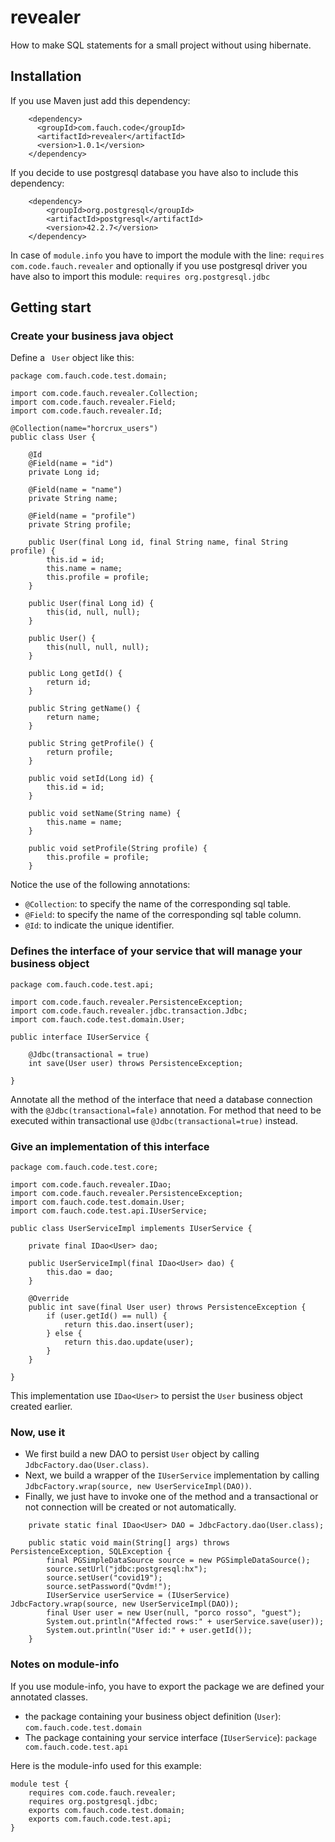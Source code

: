 # revealer
How to make SQL statements for a small project without using hibernate.

## Installation

If you use Maven just add this dependency:

```
    <dependency>
      <groupId>com.fauch.code</groupId>
      <artifactId>revealer</artifactId>
      <version>1.0.1</version>
    </dependency>
```

If you decide to use postgresql database you have also to include this dependency:

```
    <dependency>
        <groupId>org.postgresql</groupId>
        <artifactId>postgresql</artifactId>
        <version>42.2.7</version>
    </dependency>
```

In case of `module.info` you have to import the module with the line:
`requires com.code.fauch.revealer` and optionally if you use postgresql driver
you have also to import this module: `requires org.postgresql.jdbc`

## Getting start

### Create your business java object

Define a ` User` object like this:

```
package com.fauch.code.test.domain;

import com.code.fauch.revealer.Collection;
import com.code.fauch.revealer.Field;
import com.code.fauch.revealer.Id;

@Collection(name="horcrux_users")
public class User {

    @Id
    @Field(name = "id")
    private Long id;

    @Field(name = "name")
    private String name;

    @Field(name = "profile")
    private String profile;

    public User(final Long id, final String name, final String profile) {
        this.id = id;
        this.name = name;
        this.profile = profile;
    }

    public User(final Long id) {
        this(id, null, null);
    }

    public User() {
        this(null, null, null);
    }

    public Long getId() {
        return id;
    }

    public String getName() {
        return name;
    }

    public String getProfile() {
        return profile;
    }

    public void setId(Long id) {
        this.id = id;
    }

    public void setName(String name) {
        this.name = name;
    }

    public void setProfile(String profile) {
        this.profile = profile;
    }

```
Notice the use of the following annotations:
* `@Collection`: to specify the name of the corresponding sql table.
* `@Field`: to specify the name of the corresponding sql table column.
* `@Id`: to indicate the unique identifier.

### Defines the interface of your service that will manage your business object

```
package com.fauch.code.test.api;

import com.code.fauch.revealer.PersistenceException;
import com.code.fauch.revealer.jdbc.transaction.Jdbc;
import com.fauch.code.test.domain.User;

public interface IUserService {

    @Jdbc(transactional = true)
    int save(User user) throws PersistenceException;

}
```

Annotate all the method of the interface that need a database connection
with the `@Jdbc(transactional=fale)` annotation. For method that need to be executed
within transactional use `@Jdbc(transactional=true)` instead.

### Give an implementation of this interface

```
package com.fauch.code.test.core;

import com.code.fauch.revealer.IDao;
import com.code.fauch.revealer.PersistenceException;
import com.fauch.code.test.domain.User;
import com.fauch.code.test.api.IUserService;

public class UserServiceImpl implements IUserService {

    private final IDao<User> dao;

    public UserServiceImpl(final IDao<User> dao) {
        this.dao = dao;
    }

    @Override
    public int save(final User user) throws PersistenceException {
        if (user.getId() == null) {
            return this.dao.insert(user);
        } else {
            return this.dao.update(user);
        }
    }

}
```

This implementation use `IDao<User>` to persist the `User` business object created
earlier.

### Now, use it

* We first build a new DAO to persist `User` object by calling `JdbcFactory.dao(User.class)`.
* Next, we build a wrapper of the `IUserService` implementation by calling 
`JdbcFactory.wrap(source, new UserServiceImpl(DAO))`.
* Finally, we just have to invoke one of the method and a transactional or not connection will be created or not automatically.

```
    private static final IDao<User> DAO = JdbcFactory.dao(User.class);

    public static void main(String[] args) throws PersistenceException, SQLException {
        final PGSimpleDataSource source = new PGSimpleDataSource();
        source.setUrl("jdbc:postgresql:hx");
        source.setUser("covid19");
        source.setPassword("Qvdm!");
        IUserService userService = (IUserService) JdbcFactory.wrap(source, new UserServiceImpl(DAO));
        final User user = new User(null, "porco rosso", "guest");
        System.out.println("Affected rows:" + userService.save(user));
        System.out.println("User id:" + user.getId());
    }
```

### Notes on module-info

If you use module-info, you have to export the package we are defined your annotated classes.
* the package containing your business object definition (`User`): `com.fauch.code.test.domain`
* The package containing your service interface (`IUserService`): `package com.fauch.code.test.api`

Here is the module-info used for this example:

```
module test {
    requires com.code.fauch.revealer;
    requires org.postgresql.jdbc;
    exports com.fauch.code.test.domain;
    exports com.fauch.code.test.api;
}
```
